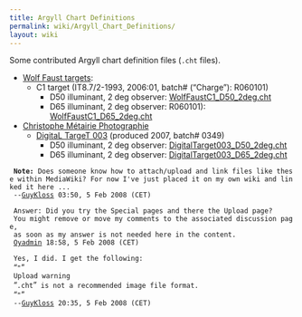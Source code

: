 ```yaml
---
title: Argyll Chart Definitions
permalink: wiki/Argyll_Chart_Definitions/
layout: wiki
---
```


Some contributed Argyll chart definition files (`.cht` files).

-   [Wolf Faust targets](http://www.targets.coloraid.de/):
    -   C1 target (IT8.7/2-1993, 2006:01, batch\# (“Charge”): R060101)
        -   D50 illuminant, 2 deg observer:
            [WolfFaustC1\_D50\_2deg.cht](https://gutefee.massey.ac.nz/moin/GuyKloss?action=AttachFile&do=get&target=WolfFaustC1_D50_2deg.cht)
        -   D65 illuminant, 2 deg observer: R060101):
            [WolfFaustC1\_D65\_2deg.cht](https://gutefee.massey.ac.nz/moin/GuyKloss?action=AttachFile&do=get&target=WolfFaustC1_D65_2deg.cht)
-   [Christophe Métairie
    Photographie](http://www.christophe-metairie-photographie.com)
    -   [DigitaL TargeT
        003](http://pagesperso-orange.fr/christophe.metairie.photographie/eng%20digital%20target.html#The%20DigitaL%20TargeT)
        (produced 2007, batch\# 0349)
        -   D50 illuminant, 2 deg observer:
            [DigitalTarget003\_D50\_2deg.cht](https://gutefee.massey.ac.nz/moin/GuyKloss?action=AttachFile&do=get&target=DigitalTarget003_D50_2deg.cht)
        -   D65 illuminant, 2 deg observer:
            [DigitalTarget003\_D65\_2deg.cht](https://gutefee.massey.ac.nz/moin/GuyKloss?action=AttachFile&do=get&target=DigitalTarget003_D65_2deg.cht)

` `**`Note:`**` Does someone know how to attach/upload and link files like these within MediaWiki? For now I've just placed it on my own wiki and linked it here ...`  
` --`[`GuyKloss`](/wiki/User%3AGuyKloss "wikilink")` 03:50, 5 Feb 2008 (CET)`

` Answer: Did you try the Special pages and there the Upload page? `  
` You might remove or move my comments to the associated discussion page, `  
` as soon as my answer is not needed here in the content.`  
` `[`Oyadmin`](/wiki/User%3AOyadmin "wikilink")` 18:58, 5 Feb 2008 (CET)`

` Yes, I did. I get the following:`  
` `“`"`”  
` Upload warning`  
` `“`.cht`”` is not a recommended image file format.`  
` `“`"`”  
` --`[`GuyKloss`](/wiki/User%3AGuyKloss "wikilink")` 20:35, 5 Feb 2008 (CET)`
